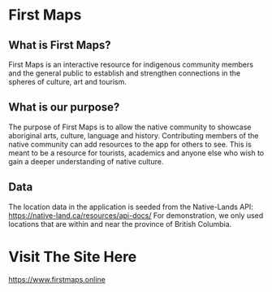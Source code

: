 # First Maps

## What is First Maps?
First Maps is an interactive resource for indigenous community members and the general public to establish and strengthen connections in the spheres of culture, art and tourism.

## What is our purpose?
The purpose of First Maps is to allow the native community to showcase aboriginal arts, culture, language and history. Contributing members of the native community can add resources to the app for others to see. This is meant to be a resource for tourists, academics and anyone else who wish to gain a deeper understanding of native culture.

## Data
The location data in the application is seeded from the Native-Lands API: https://native-land.ca/resources/api-docs/
For demonstration, we only used locations that are within and near the province of British Columbia. 

# Visit The Site Here
https://www.firstmaps.online
